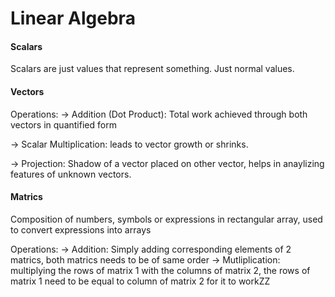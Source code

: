 # Linear Algebra

#### Scalars
Scalars are just values that represent something. Just normal values.


#### Vectors

Operations:
-> Addition (Dot Product): Total work achieved through both vectors in quantified form

-> Scalar Multiplication: leads to vector growth or shrinks.

-> Projection: Shadow of a vector placed on other vector, helps in anaylizing features of unknown vectors.

#### Matrics

Composition of numbers, symbols or expressions in rectangular array, used to convert expressions into arrays

Operations:
-> Addition: Simply adding corresponding elements of 2 matrics, both matrics needs to be of same order
-> Mutliplication: multiplying the rows of matrix 1 with the columns of matrix 2,  the rows of matrix 1 need to be equal to column of matrix 2 for it to workZZ

